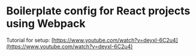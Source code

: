 # Boilerplate config for React projects using Webpack

Tutorial for setup: [https://www.youtube.com/watch?v=deyxI-6C2u4](https://www.youtube.com/watch?v=deyxI-6C2u4)
